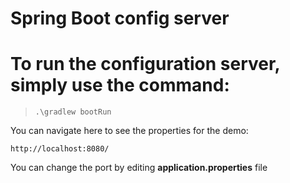 # Spring Boot config server

# To run the configuration server, simply use the command:
> `.\gradlew bootRun`

You can navigate here to see the properties for the demo:

`http://localhost:8080/`

You can change the port by editing **application.properties** file
